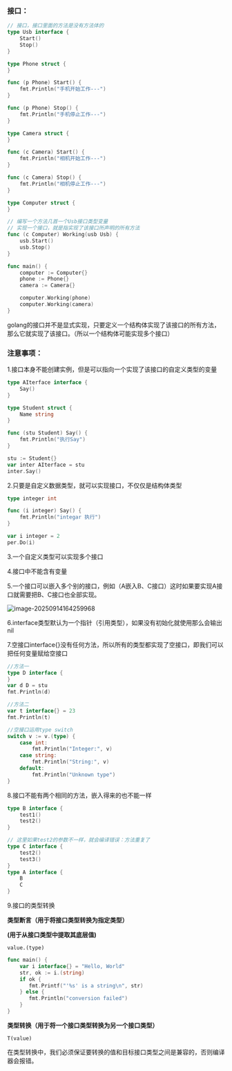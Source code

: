 ### 接口：

```go
// 接口，接口里面的方法是没有方法体的
type Usb interface {
    Start()
    Stop()
}

type Phone struct {
}

func (p Phone) Start() {
    fmt.Println("手机开始工作---")
}

func (p Phone) Stop() {
    fmt.Println("手机停止工作---")
}

type Camera struct {
}

func (c Camera) Start() {
    fmt.Println("相机开始工作---")
}

func (c Camera) Stop() {
    fmt.Println("相机停止工作---")
}

type Computer struct {
}

// 编写一个方法几首一个Usb接口类型变量
// 实现一个接口，就是指实现了该接口所声明的所有方法
func (c Computer) Working(usb Usb) {
    usb.Start()
    usb.Stop()
}

func main() {
    computer := Computer{}
    phone := Phone{}
    camera := Camera{}

    computer.Working(phone)
    computer.Working(camera)
}
```

golang的接口并不是显式实现，只要定义一个结构体实现了该接口的所有方法，那么它就实现了该接口。（所以一个结构体可能实现多个接口）

### 注意事项：

1.接口本身不能创建实例，但是可以指向一个实现了该接口的自定义类型的变量

```go
type AIterface interface {
	Say()
}

type Student struct {
	Name string
}

func (stu Student) Say() {
	fmt.Println("执行Say")
}

stu := Student{}
var inter AIterface = stu
inter.Say()
```

2.只要是自定义数据类型，就可以实现接口，不仅仅是结构体类型

```go
type integer int

func (i integer) Say() {
	fmt.Println("integar 执行")
}

var i integer = 2
per.Do(i)
```

3.一个自定义类型可以实现多个接口

4.接口中不能含有变量

5.一个接口可以嵌入多个别的接口，例如（A嵌入B、C接口）这时如果要实现A接口就需要把B、C接口也全部实现。

![image-20250914164259968](C:\Users\16053\AppData\Roaming\Typora\typora-user-images\image-20250914164259968.png)

6.interface类型默认为一个指针（引用类型），如果没有初始化就使用那么会输出nil

7.空接口interface{}没有任何方法，所以所有的类型都实现了空接口，即我们可以把任何变量赋给空接口

```go
//方法一
type D interface {
}
var d D = stu
fmt.Println(d)

//方法二
var t interface{} = 23
fmt.Println(t)

//空接口运用type switch
switch v := v.(type) {
    case int:
        fmt.Println("Integer:", v)
    case string:
        fmt.Println("String:", v)
    default:
        fmt.Println("Unknown type")
}
```

8.接口不能有两个相同的方法，嵌入得来的也不能一样

```go
type B interface {
    test1()
    test2()
}

// 这里如果test2的参数不一样，就会编译错误：方法重复了
type C interface {
    test2()
    test3()
}
type A interface {
    B
    C
}
```

9.接口的类型转换

**类型断言（用于将接口类型转换为指定类型）**

**(用于从接口类型中提取其底层值)**

`value.(type)`

```go
func main() {
    var i interface{} = "Hello, World"
    str, ok := i.(string)
    if ok {
       fmt.Printf("'%s' is a string\n", str)
    } else {
       fmt.Println("conversion failed")
    }
}

```

**类型转换（用于将一个接口类型转换为另一个接口类型）**

`T(value)`

在类型转换中，我们必须保证要转换的值和目标接口类型之间是兼容的，否则编译器会报错。


